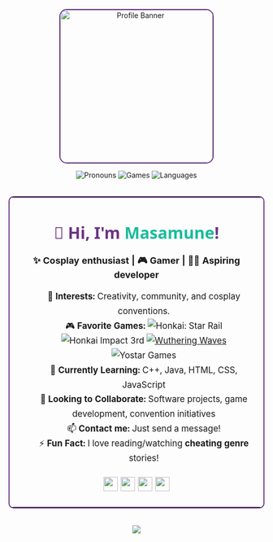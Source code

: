 <!-- Profile README - Masamune -->

<p align="center">
  <img src="https://github.com/user-attachments/assets/d5be960b-0c9c-4c1d-9136-e619ae4d0c76" width="300" alt="Profile Banner" style="border-radius: 15px; border: 2px solid #6c3483;"/>
</p>

<div align="center">

<img src="https://img.shields.io/badge/Pronouns-He%2FHim-6c3483?style=flat-square" alt="Pronouns"/>
<img src="https://img.shields.io/badge/Games-Hoyoverse%2C%20Wuthering%20Waves%2C%20Yostar-1abc9c?style=flat-square" alt="Games"/>
<img src="https://img.shields.io/badge/Languages-C%2B%2B%2C%20Java%2C%20HTML%2C%20CSS%2C%20JS-f39c12?style=flat-square" alt="Languages"/>

</div>

<br/>

<div align="center">

<table width="80%" align="center" style="border: 2px solid #6c3483; border-radius: 10px;">
  <tr>
    <td>

<h1 align="center" style="font-family: 'Segoe UI', Arial, sans-serif; color: #6c3483;">👋 Hi, I'm <span style="color:#1abc9c;">Masamune</span>!</h1>

<p align="center" style="font-size: 18px;">
  <b>✨ Cosplay enthusiast | 🎮 Gamer | 👨‍💻 Aspiring developer</b>
</p>

<ul style="list-style: none; font-size: 17px; line-height: 1.7; text-align: center;">
  <li>👀 <b>Interests:</b> Creativity, community, and cosplay conventions.</li>
  <li>🎮 <b>Favorite Games:</b> 
    <img src="https://img.shields.io/badge/HSR-blue?style=flat-square" alt="Honkai: Star Rail"/> 
    <img src="https://img.shields.io/badge/Hi3-purple?style=flat-square" alt="Honkai Impact 3rd"/> 
    <a href="https://wutheringwaves.kurogames.com/en" target="_blank">
      <img src="https://img.shields.io/badge/Wuthering%20Waves-green?style=flat-square" alt="Wuthering Waves"/>
    </a>
    <img src="https://img.shields.io/badge/Yostar-orange?style=flat-square" alt="Yostar Games"/>
  </li>
  <li>🌱 <b>Currently Learning:</b> C++, Java, HTML, CSS, JavaScript</li>
  <li>💞️ <b>Looking to Collaborate:</b> Software projects, game development, convention initiatives</li>
  <li>📫 <b>Contact me:</b> Just send a message!</li>
  <li>⚡ <b>Fun Fact:</b> I love reading/watching <b>cheating genre</b> stories!</li>
</ul>

<p align="center" style="font-size: 22px;">
  <img src="https://em-content.zobj.net/source/telegram/386/star_2b50.png" width="28"/> <img src="https://em-content.zobj.net/source/telegram/386/video-game_1f3ae.png" width="28"/> <img src="https://em-content.zobj.net/source/telegram/386/magic-wand_1fa84.png" width="28"/> <img src="https://em-content.zobj.net/source/telegram/386/laptop_1f4bb.png" width="28"/>
</p>

</td>
  </tr>
</table>

</div>

<br/>

<div align="center">
  <img src="https://capsule-render.vercel.app/api?type=waving&color=3a7bd5,00d2ff&height=120&section=footer&text=Masamune&fontAlign=50&fontSize=40&fontColor=9B9B92&fontStyle=italic"/>
</div>
